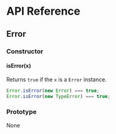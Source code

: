 # API Reference

## Error

### Constructor

#### isError(x)

Returns `true` if the `x` is a `Error` instance.

```ts
Error.isError(new Error) === true;
Error.isError(new TypeError) === true;
```

### Prototype

None

